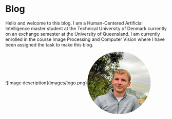 # Blog

Hello and welcome to this blog. I am a Human-Centered Artificial Intelligence master student at the Technical University of Denmark currently on an exchange semester at the University of Queensland. I am currently enrolled in the course Image Processing and Computer Vision where I have been assigned the task to make this blog.

<div style="display: flex; align-items: center;">
    ![Image description](images/logo.png)
    <img src="images/Magnus.jpg" alt="Image of Magnus" style="clip-path: circle(50%); width: 200px;">
</div>
